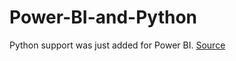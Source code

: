 # Power-BI-and-Python
Python support was just added for Power BI. [Source](https://powerbi.microsoft.com/en-us/blog/power-bi-desktop-august-2018-feature-summary/#python)

